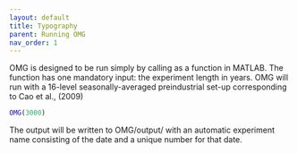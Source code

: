 ```yaml
---
layout: default
title: Typography
parent: Running OMG
nav_order: 1
---
```


OMG is designed to be run simply by calling as a function in MATLAB. The function has one mandatory input: the experiment length in years. OMG will run with a 16-level seasonally-averaged preindustrial set-up corresponding to Cao et al., (2009)

```matlab
OMG(3000)
```

The output will be written to OMG/output/ with an automatic experiment name consisting of the date and a unique number for that date. 

